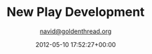 ---
author: navid@goldenthread.org
comments: false
date: 2012-05-10 17:52:27+00:00
slug: new-plays
title: New Play Development
intro: >
  Golden Thread ensures the discovery and development of new playwrights and plays through four distinct programs.
lists:
- list:
  items:
    - title: >
        Kimia
      image: /img/archive/2012/05/Programs-Kimia.jpg
      text: >-
        Inspired by the process of alchemy, the Kimia program facilitates multi-year collaborations that explore rare themes and/or bring together unlikely creative partners. Examples include _Benedictus_ (2007), an international collaboration among Iranian, Israeli and American artists to create a play exploring the political stalemate among the three nations; _Ecstasy | a waterfable_ (2008) was a commission to Egyptian-American writer Denmo Ibrahim to create an ensemble-generated performance inspired by a Sufi fable; and _Love Missile_ (2003), an anti-war musical developed by Hal Gelb, Torange Yeghiazarian, and puppeteer Janaki Ranpura.
    - title: >
        New Threads Staged Reading Series
      image: /img/archive/2012/05/Programs-NewThreads.jpg
      text: >-
        New Threads is an annual staged reading and workshop series that engages its audience in the process of playmaking and allows writers of Middle Eastern and non-Middle Eastern descent an authentic and supportive space to develop work about the Middle East. Many of the New Threads plays continue on to receive main stage productions. [**Find out more about New Threads.**](https://www.goldenthread.org/programs/new-threads)
    - title: >
        Islam 101
      image: /img/archive/2012/05/Programs-Islam101.jpg
      text: >-
        Islam 101 is an initiative to create dynamic, colorful, and family-friendly repertoire of plays inspired by Islamic art and philosophy that build cultural bridges between Muslim and non-Muslim communities. Islam 101 plays include _Rumi x 7: Tales From the Masnavi_ by Hafiz Karmali and _The Fifth String: Ziryab's Passage to Cordoba_ by Torange Yeghiazarian.
    - title: >
        Middle East America
      image: /img/archive/2012/05/Programs-MEA.jpg
      text: >-
        Middle East America (MEA): a National New Plays Initiative, created in partnership with the Lark Play Development Center (New York City) and Silk Road Rising (Chicago) is designed to help create a pipeline of high quality plays by Middle Eastern-American playwrights. MEA winners receive a $10,000 commission and two years of development with possibility of productions in Chicago and San Francisco. Past award winners include Adriana Sevahn Nichols (2008), Yussef El Guindi (2011), and Mona Mansour (2014).
---